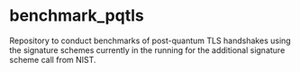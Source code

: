 # benchmark_pqtls
Repository to conduct benchmarks of post-quantum TLS handshakes using the signature schemes currently in the running for the additional signature scheme call from NIST.
